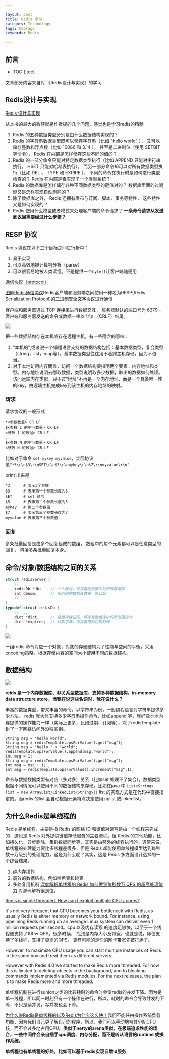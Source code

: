 ```yaml
---

layout: post
title: Redis 学习
category: Technology
tags: Storage
keywords: Redis

---
```


## 前言

* TOC
{:toc}

文章部分内容来自对 《Redis设计与实现》的学习

## Redis设计与实现

[Redis 设计与实现](http://redisbook.com/)

从本书的最大的收获就是作者提的几个问题，感觉也是学习redis的精髓

1. Redis 的五种数据类型分别是由什么数据结构实现的？
2. Redis 的字符串数据类型既可以储存字符串（比如 "hello world" ）， 又可以储存整数和浮点数（比如 10086 和 3.14 ）， 甚至是二进制位（使用 SETBIT 等命令）， Redis 在内部是怎样储存这些不同的值的？
3. Redis 的一部分命令只能对特定数据类型执行（比如 APPEND 只能对字符串执行， HSET 只能对哈希表执行）， 而另一部分命令却可以对所有数据类型执行（比如 DEL 、 TYPE 和 EXPIRE ）， 不同的命令在执行时是如何进行类型检查的？ Redis 在内部是否实现了一个类型系统？
4. Redis 的数据库是怎样储存各种不同数据类型的键值对的？ 数据库里面的过期键又是怎样实现自动删除的？
5. 除了数据库之外， Redis 还拥有发布与订阅、脚本、事务等特性， 这些特性又是如何实现的？
6. Redis 使用什么模型或者模式来处理客户端的命令请求？ **一条命令请求从发送到返回需要经过什么步骤？**

## RESP 协议

Redis 协议在以下三个目标之间进行折中：

1. 易于实现
2. 可以高效地被计算机分析（parse）
3. 可以很容易地被人类读懂。不是提供一个`byte[]`让客户端随便用

[通信协议（protocol）](http://redisdoc.com/topic/protocol.html)

[图解Redis通信协议](https://www.jianshu.com/p/f670dfc9409b)Redis客户端和服务端之间使用一种名为RESP(REdis Serialization Protocol)的[二进制安全](http://qiankunli.github.io/2019/04/20/network_communication_protocol.html)**文本**协议进行通信

客户端和服务器通过 TCP 连接来进行数据交互， 服务器默认的端口号为 6379 。客户端和服务器发送的命令或数据一律以 \r\n （CRLF）结尾。

![](/public/upload/data/redis_protocol.png)

把一些数据结构存在本机或存在远程主机，有一些隐含的意味：

1. "本机的",或者说一个编程语言支持的数据结构包括：基本数据类型，复合类型（string，list，map等）。基本数据类型往往用不着跨主机存储，因为不值当。
2. 对于本地访问内存而言，访问一个数据结构要指明两个要素：内存地址和类型。内存地址说明去哪取数据，类型说明取多少数据，取出的数据如何处理。访问远端内存类似，只不过”地址“不再是一个内存地址，而是一个具备唯一性的key，由远端主机完成key到该主机的内存地址的映射。

### 请求

请求协议的一般形式

```
*<参数数量> CR LF
$<参数 1 的字节数量> CR LF
<参数 1 的数据> CR LF
...
$<参数 N 的字节数量> CR LF
<参数 N 的数据> CR LF
```

比如对于命令 `set mykey myvalue`，实际协议值`"*3\r\n$3\r\nSET\r\n$5\r\nmykey\r\n$7\r\nmyvalue\r\n"`

print 出来是
```
*3		# 表示3个参数
$3		# 表示第一个参数长度为3
SET		# set 命令
$5		# 表示第二个参数长度为5
mykey	# 第二个参数值
$7		# 表示第三个参数长度为7
myvalue	# 表示第三个参数值
```

### 回复

多条批量回复是由多个回复组成的数组， 数组中的每个元素都可以是任意类型的回复， 包括多条批量回复本身。

## 命令/对象/数据结构之间的关系


```c
struct redisServer {
    // ...
    redisDb *db;    // 一个数组，保存着服务器中的所有数据库
    int dbnum;      // 服务器的数据库数量，默认16
    // ...
}
typedef struct redisDb {
    // ...
    dict *dict;     // 数据库键空间，保存着数据库中的所有键值对
    dict *expires;  // 过期字典，保存着键的过期时间
}
```
![](/public/upload/storage/redis_overview.png)

一组redis 命令对应一个对象，对象的存储结构为了性能与空间的平衡，采用encoding策略，根据存储内容的空间大小使用不同的数据结构。

## 数据结构

![](/public/upload/data/redis_structure_and_object.png)

**reids 是一个内存数据库、非关系型数据库、支持多种数据结构，in-memory data structure store，当我在说这些名词时，我在说什么？**

丰富的数据类型，带来丰富的命令，以字符串为例，一般编程语言对字符串提供多少方法， redis 就大体支持多少字符串操作命令，比如append 等，就好像本地内存提供的操作能力一样（实际上更多，比如过期、订阅等），除了redisTemplate封了一下网络访问外没啥区别。

```
String msg = "hello world";
String msg = redisTemplate.opsForValue().get("msg");
String msg = "hello " + "world";
redisTemplate.opsForValue().append(msg,"world");
int msg = 1;
String msg = redisTemplate.opsForValue().get("msg");
int msg = msg + 1;
int msg = redisTemplate.opsForValue().increment("msg",1);
```

命令与数据数据类型有对应（多对多）关系（比如set 处理不了集合），数据类型根据不同情况可以使用不同的数据结构来存储。比如在java 中 `List<String> list = new ArrayList/LinkedList<String>()` list 的实现方式是在代码中直接指定的。而redis 的list 会自动根据元素特点决定使用ziplist 或linkedlist。

## 为什么Redis是单线程的

Redis 是单线程，主要是指 Redis 的网络 IO 和键值对读写是由一个线程来完成的，这也是 Redis 对外提供键值存储服务的主要流程。但 Redis 的其他功能，比如持久化、异步删除、集群数据同步等，其实是由额外的线程执行的。通常来说，单线程的处理能力要比多线程差很多，但是 Redis 却能使用单线程模型达到每秒数十万级别的处理能力，这是为什么呢？其实，这是 Redis 多方面设计选择的一个综合结果。
1. 纯内存操作
2. 高效的数据结构，例如哈希表和跳表
3. 多路复用机制 [深度解析单线程的 Redis 如何做到每秒数万 QPS 的超高处理能力](https://mp.weixin.qq.com/s/2y60cxUjaaE2pWSdCBX1lA) 对源码解析很到位。
	
[Redis is single threaded. How can I exploit multiple CPU / cores?](https://redis.io/topics/faq)

It's not very frequent that CPU becomes your bottleneck with Redis, as usually Redis is either memory or network bound. For instance, using pipelining Redis running on an average Linux system can deliver even 1 million requests per second。cpu 以及内存读写 的速度足够快，以至于一个线程便支持了100w QPS。很多时候， 瓶颈是内存大小及带宽。也就是说，即便支持了多线程，支持了更高的QPS， 更有可能的是你的网卡带宽先被打满了。

However, to maximize CPU usage you can start multiple instances of Redis in the same box and treat them as different servers. 

However with Redis 4.0 we started to make Redis more threaded. For now this is limited to deleting objects in the background, and to blocking commands implemented via Redis modules. For the next releases, the plan is to make Redis more and more threaded.

单线程机制在进行sunion之类的比较耗时的命令时会使redis的并发下降。因为是单一线程，所以同一时刻只有一个操作在进行，所以，耗时的命令会导致并发的下降，不只是读并发，写并发也会下降。

[为什么说Redis是单线程的以及Redis为什么这么快！](https://blog.csdn.net/xlgen157387/article/details/79470556)我们不能任由操作系统负载均衡，因为我们自己更了解自己的程序，所以，我们可以手动地为其分配CPU核，而不会过多地占用CPU。**类似于netty的arena类似，在极端追求性能的场合，一些中间件会亲自插手cpu调度、内存分配，而不是听从语言的runtime 或操作系统。**

**单线程也有单线程的好处，比如可以基于redis实现自增id服务** 





